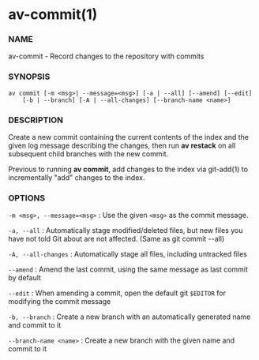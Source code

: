 # av-commit(1)

### NAME

av-commit - Record changes to the repository with commits

### SYNOPSIS

```synopsis
av commit [-m <msg>| --message=<msg>] [-a | --all] [--amend] [--edit]
    [-b | --branch] [-A | --all-changes] [--branch-name <name>]
```

### DESCRIPTION

Create a new commit containing the current contents of the index and the given log message describing the changes, then run **av restack** on all subsequent child branches with the new commit.

Previous to running **av commit**, add changes to the index via git-add(1) to incrementally "add" changes to the index.

### OPTIONS

`-m <msg>, --message=<msg>` : Use the given `<msg>` as the commit message.

`-a, --all` : Automatically stage modified/deleted files, but new files you have not told Git about are not affected. (Same as git commit --all)

`-A, --all-changes` : Automatically stage all files, including untracked files

`--amend` : Amend the last commit, using the same message as last commit by default

`--edit` : When amending a commit, open the default git `$EDITOR` for modifying the commit message

`-b, --branch` : Create a new branch with an automatically generated name and commit to it

`--branch-name <name>` : Create a new branch with the given name and commit to it
